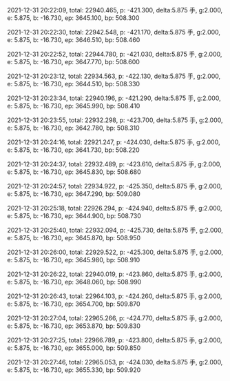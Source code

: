 2021-12-31 20:22:09, total: 22940.465, p: -421.300, delta:5.875 手, g:2.000, e: 5.875, b: -16.730, ep: 3645.100, bp: 508.300

2021-12-31 20:22:30, total: 22942.548, p: -421.170, delta:5.875 手, g:2.000, e: 5.875, b: -16.730, ep: 3646.510, bp: 508.460

2021-12-31 20:22:52, total: 22944.780, p: -421.030, delta:5.875 手, g:2.000, e: 5.875, b: -16.730, ep: 3647.770, bp: 508.600

2021-12-31 20:23:12, total: 22934.563, p: -422.130, delta:5.875 手, g:2.000, e: 5.875, b: -16.730, ep: 3644.510, bp: 508.330

2021-12-31 20:23:34, total: 22940.196, p: -421.290, delta:5.875 手, g:2.000, e: 5.875, b: -16.730, ep: 3645.990, bp: 508.410

2021-12-31 20:23:55, total: 22932.298, p: -423.700, delta:5.875 手, g:2.000, e: 5.875, b: -16.730, ep: 3642.780, bp: 508.310

2021-12-31 20:24:16, total: 22921.247, p: -424.030, delta:5.875 手, g:2.000, e: 5.875, b: -16.730, ep: 3641.730, bp: 508.220

2021-12-31 20:24:37, total: 22932.489, p: -423.610, delta:5.875 手, g:2.000, e: 5.875, b: -16.730, ep: 3645.830, bp: 508.680

2021-12-31 20:24:57, total: 22934.922, p: -425.350, delta:5.875 手, g:2.000, e: 5.875, b: -16.730, ep: 3647.290, bp: 509.080

2021-12-31 20:25:18, total: 22926.294, p: -424.940, delta:5.875 手, g:2.000, e: 5.875, b: -16.730, ep: 3644.900, bp: 508.730

2021-12-31 20:25:40, total: 22932.094, p: -425.730, delta:5.875 手, g:2.000, e: 5.875, b: -16.730, ep: 3645.870, bp: 508.950

2021-12-31 20:26:00, total: 22929.522, p: -425.300, delta:5.875 手, g:2.000, e: 5.875, b: -16.730, ep: 3645.980, bp: 508.910

2021-12-31 20:26:22, total: 22940.019, p: -423.860, delta:5.875 手, g:2.000, e: 5.875, b: -16.730, ep: 3648.060, bp: 508.990

2021-12-31 20:26:43, total: 22964.103, p: -424.260, delta:5.875 手, g:2.000, e: 5.875, b: -16.730, ep: 3654.700, bp: 509.870

2021-12-31 20:27:04, total: 22965.266, p: -424.770, delta:5.875 手, g:2.000, e: 5.875, b: -16.730, ep: 3653.870, bp: 509.830

2021-12-31 20:27:25, total: 22966.789, p: -423.800, delta:5.875 手, g:2.000, e: 5.875, b: -16.730, ep: 3655.000, bp: 509.850

2021-12-31 20:27:46, total: 22965.053, p: -424.030, delta:5.875 手, g:2.000, e: 5.875, b: -16.730, ep: 3655.330, bp: 509.920